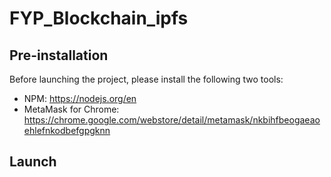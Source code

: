 # FYP_Blockchain_ipfs
## Pre-installation
Before launching the project, please install the following two tools:
* NPM: https://nodejs.org/en
* MetaMask for Chrome: https://chrome.google.com/webstore/detail/metamask/nkbihfbeogaeaoehlefnkodbefgpgknn
## Launch

